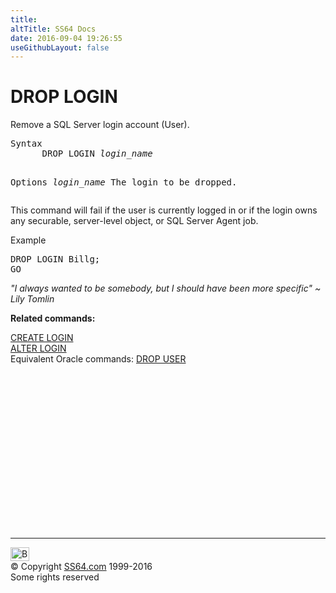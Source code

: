 ```yaml
---
title:
altTitle: SS64 Docs
date: 2016-09-04 19:26:55
useGithubLayout: false
---
```

<!-- #BeginLibraryItem "/Library/head_sql.lbi" --><!-- #EndLibraryItem --><h1>DROP LOGIN </h1>
<p>Remove a SQL Server login account (User).</p>
<pre>Syntax
      DROP LOGIN <i>login_name</i>

Options
   <i>login_name</i>   The login to be dropped.</pre> 
<p>This command will fail if the user is currently logged in or if the login  owns any securable, server-level object, or SQL Server Agent job.</p>
<p>Example</p>
<pre>DROP LOGIN Billg;<br>GO</pre>
<p class="quote"><i>"I always wanted to be somebody, but I should have been more specific"
~ Lily Tomlin </i></p>
<p><b>Related commands:</b></p>
<p>  <a href="login_c.html">CREATE LOGIN</a><br>
  <a href="login_a.html">ALTER LOGIN</a><br>
Equivalent Oracle commands:  <a href="../ora/user_d.html">DROP USER</a></p><!-- #BeginLibraryItem "/Library/foot_sql.lbi" --><p>
<!-- ss64-sql -->
<ins class="adsbygoogle" style="display:inline-block;width:300px;height:250px" data-ad-client="ca-pub-6140977852749469" data-ad-slot="6953563613"></ins>
<script>
(adsbygoogle = window.adsbygoogle || []).push({});
</script></p>
<hr>
<div id="bl" class="footer"><a href="login_d.html#"><img src="../images/top.png" width="30" height="22" alt="Back to the Top"></a></div>
<div id="br" class="footer, tagline">© Copyright <a href="../index.html">SS64.com</a> 1999-2016<br>
Some rights reserved</div><!-- #EndLibraryItem -->

